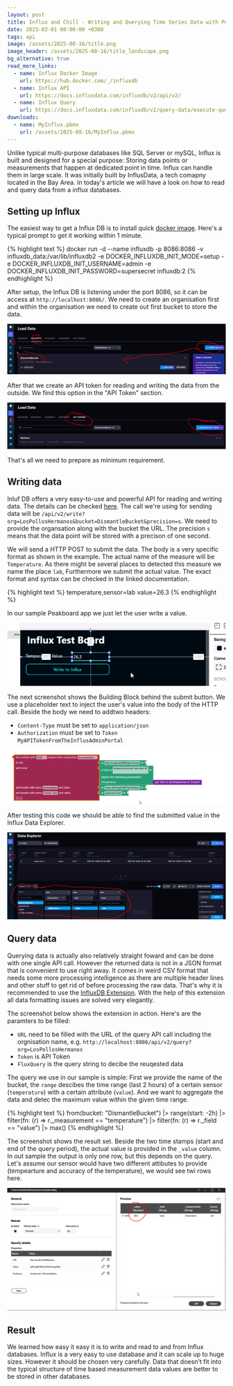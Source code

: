 ```yaml
---
layout: post
title: Influx and Chill - Writing and Querying Time Series Data with Peakboard
date: 2023-03-01 00:00:00 +0300
tags: api
image: /assets/2025-08-16/title.png
image_header: /assets/2025-08-16/title_landscape.png
bg_alternative: true
read_more_links:
  - name: Influx Docker Image
    url: https://hub.docker.com/_/influxdb
  - name: Influx API
    url: https://docs.influxdata.com/influxdb/v2/api/v2/
  - name: Influx Query
    url: https://docs.influxdata.com/influxdb/v2/query-data/execute-queries/influx-api/
downloads:
  - name: MyInflux.pbmx
    url: /assets/2025-08-16/MyInflux.pbmx
---
```

Unlike typical multi-purpose databases like SQL Server or mySQL, Influx is built and designed for a special purpose: Storing data points or measurements that happen at dedicated point in time. Influx can handle them in large scale. It was initially built by InflusData, a tech comapny located in the Bay Area.
In today's article we will have a look on how to read and query data from a influx databases.

## Setting up Influx

The easiest way to get a Influx DB is to install quick [docker image](https://hub.docker.com/_/influxdb). Here's a typical prompt to get it working within 1 minute.

{% highlight text %}
docker run -d 
  --name influxdb 
  -p 8086:8086 
  -v influxdb_data:/var/lib/influxdb2 
  -e DOCKER_INFLUXDB_INIT_MODE=setup 
  -e DOCKER_INFLUXDB_INIT_USERNAME=admin 
  -e DOCKER_INFLUXDB_INIT_PASSWORD=supersecret 
  influxdb:2
{% endhighlight %}

After setup, the Influx DB is listening under the port 8086, so it can be access at `http://localhost:8086/`. We need to create an organisation first and within the organisation we need to create out first bucket to store the data.

![image](/assets/2025-08-16/010.png)

After that we create an API token for reading and writing the data from the outside. We find this option in the "API Token" section.

![image](/assets/2025-08-16/020.png)

That's all we need to prepare as minimum requirement.

## Writing data

Inluf DB offers a very easy-to-use and powerful API for reading and writing data. The details can be checked [here](https://docs.influxdata.com/influxdb/v2/api/v2/). The call we're using for sending data will be `/api/v2/write?org=LosPollosHermanos&bucket=DismantleBucket&precision=s`. We need to provide the organsation along with the bucket the URL. The precision `s` means that the data point will be stored with a precison of one second.

We will send a HTTP POST to submit the data. The body is a very specific format as shown in the example. The actual name of the measure will be `Temperature`. As there might be several places to detected this measure we name the place `lab`, Furthermore we submit the actual value. The exact format and syntax can be checked in the linked documentation.

{% highlight text %}
temperature,sensor=lab value=26.3
{% endhighlight %}

In our sample Peakboard app we just let the user write a value.

![image](/assets/2025-08-16/030.png)

The next screenshot shows the Building Block behind the submit button. We use a placeholder text to inject the user's value into the body of the HTTP call. Beside the body we need to addtwo headers: 

- `Content-Type` must be set to `application/json`
- `Authorization` must be set to `Token MyAPITokenFromTheInflusAdminPortal`

![image](/assets/2025-08-16/040.png)

After testing this code we should be able to find the submitted value in the Influx Data Explorer.

![image](/assets/2025-08-16/050.png)

## Query data

Querying data is actually also relatively straight foward and can be done with one single API call. However the returned data is not in a JSON format that is convenient to use right away. It comes in weird CSV format that needs some more processing intelligence as there are multiple header lines and other stuff to get rid of before processing the raw data. That's why it is recommended to use the [InfluxDB Extension](https://templates.peakboard.com/extensions/InfluxDB/index). With the help of this extension all data formatting issues are solved very elegantly.

The screenshot below shows the extension in action. Here's are the paramters to be filled:

- `URL` need to be filled with the URL of the query API call including the orgnisation name, e.g. `http://localhost:8086/api/v2/query?org=LosPollosHermanos`
- `Token` is API Token
- `FluxQuery` is the query string to decibe the reuqested data

The query we use in our sample is simple: First we provide the name of the bucket, the `range` descibes the time range (last 2 hours) of a certain sensor (`temperature`) with a certain attribute (`value`). And we want to aggregate the data and detec the maximum value within the given time range.

{% highlight text %}
from(bucket: "DismantleBucket")
  |> range(start: -2h)
  |> filter(fn: (r) => r._measurement == "temperature")
  |> filter(fn: (r) => r._field == "value")
  |> max()
{% endhighlight %}

The screenshot shows the result set. Beside the two time stamps (start and end of the query period), the actual value is provided in the `_value` column. In out sample the output is only one row, but this depends on the query. Let's assume our sensor would have two different attibutes to provide (tempearture and accuracy of the temperature), we would see twi rows here.

![image](/assets/2025-08-16/060.png)

## Result

We learned how easy it easy it is to write and read to and from Influx databases. Influx is a very easy to use database and it can scale up to huge sizes. However it should be chosen very carefully. Data that doesn't fit into the typical structure of time based measurement data values are better to be stored in other databases.
